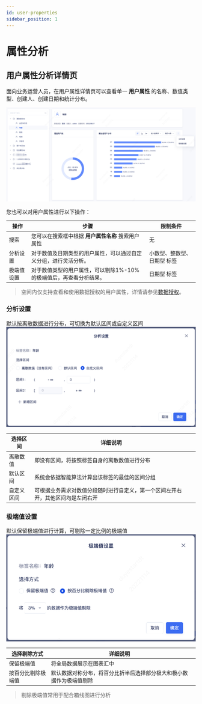 ```yaml
---
id: user-properties
sidebar_position: 1
---
```


# 属性分析

## 用户属性分析详情页[](#yong-hu-shu-xing-xiang-qing-ye)

面向业务运营人员，在用户属性详情页可以查看单一  **用户属性** 的名称、数值类型、创建人、创建日期和统计分布。

![图 1](/img/3c26cc939579aa976463297c958e5bbf8a670d8731d55b55e11fc0278a5671cf.png)  


您也可以对用户属性进行以下操作：

| 操作     | 步骤                                                   | 限制条件 |
| -------- | ------------------------------------------------------ | -------- |
| 搜索     | 您可以在搜索框中根据 **用户属性名称** 搜索用户属性     | 无       |
| 分析设置     | 对于数值及日期类型的用户属性，可以通过自定义分组，进行灵活分析。     | 小数型、整数型、日期型 标签      |
| 极端值设置     | 对于数值类型的用户属性，可以剔除1%-10%的极端值后，再查看分析结果。     | 日期型 标签      |

> 空间内仅支持查看和使用数据授权的用户属性，详情请参见[数据授权](/product-manual/enterprise-management/project-manage/data-authorization)。

### 分析设置

默认按离散数据进行分布，可切换为默认区间或自定义区间
![图 2](/img/ff184ce8d9a5620c308d18e976e110e21c5d77db2bc14e7de15ddf4773bac8ef.png)  

| 选择区间     | 详细说明                                                   |  |
| -------- | ------------------------------------------------------ | -------- |
| 离散数值     | 即没有区间，将按照标签自身的离散数值进行分布 |      |
| 默认区间     | 系统会依据智能算法计算出该标签的最佳的区间分组 |    |
| 自定义区间     | 可根据业务需求对数值分段随时进行自定义，第一个区间左开右开，其他区间均是左闭右开  |    |

### 极端值设置

默认保留极端值进行计算，可剔除一定比例的极端值
![图 3](/img/0926f316eb76e60260f15beefb2205056e03a141168272c82909b77804ba7e09.png)  


| 选择剔除方式     | 详细说明                                                   |  |
| -------- | ------------------------------------------------------ | -------- |
| 保留极端值     | 将全局数据展示在图表汇中 |      |
| 按百分比剔除极端值     | 默认数据对称分布，将百分比折半后选择部分极大和极小数据作为极端值剔除 |    |
> 剔除极端值常用于配合箱线图进行分析

